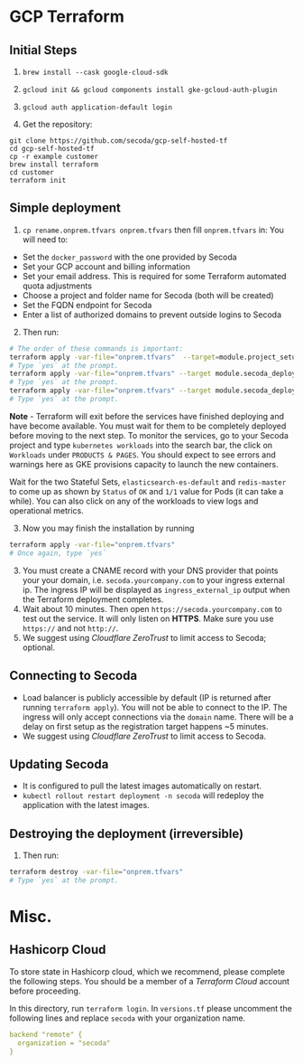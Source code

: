 # GCP Terraform

## Initial Steps

1. `brew install --cask google-cloud-sdk`

2. `gcloud init && gcloud components install gke-gcloud-auth-plugin`

3. `gcloud auth application-default login`

4. Get the repository:

```
git clone https://github.com/secoda/gcp-self-hosted-tf
cd gcp-self-hosted-tf
cp -r example customer
brew install terraform
cd customer
terraform init
```

## Simple deployment

1. `cp rename.onprem.tfvars onprem.tfvars` then fill `onprem.tfvars` in:
You will need to:
- Set the `docker_password` with the one provided by Secoda
- Set your GCP account and billing information
- Set your email address. This is required for some Terraform automated quota adjustments
- Choose a project and folder name for Secoda (both will be created)
- Set the FQDN endpoint for Secoda
- Enter a list of authorized domains to prevent outside logins to Secoda

2. Then run:
```bash
# The order of these commands is important:
terraform apply -var-file="onprem.tfvars"  --target=module.project_setup
# Type `yes` at the prompt.
terraform apply -var-file="onprem.tfvars" --target module.secoda_deploy.google_container_cluster.primary
# Type `yes` at the prompt.
terraform apply -var-file="onprem.tfvars" --target module.secoda_deploy.helm_release.redis --target module.secoda_deploy.helm_release.elasticsearch
# Type `yes` at the prompt.
```

**Note** - Terraform will exit before the services have finished deploying and have become available.
You must wait for them to be completely deployed before moving to the next step. To monitor the services,
go to your Secoda project and type `kubernetes workloads` into the search bar, the click on `Workloads`
under `PRODUCTS & PAGES`. You should expect to see errors and warnings here as GKE provisions capacity to
launch the new containers.

Wait for the two Stateful Sets, `elasticsearch-es-default` and `redis-master` to come up as shown by `Status` of `OK` and
`1/1` value for Pods (it can take a while). You can also click on any of the workloads to view logs and operational metrics.

3. Now you may finish the installation by running
```bash
terraform apply -var-file="onprem.tfvars"
# Once again, type `yes` 
```

3. You must create a CNAME record with your DNS provider that points your your domain, i.e. `secoda.yourcompany.com` to your ingress external ip. The ingress IP will be displayed as `ingress_external_ip` output when the Terraform deployment completes.
4. Wait about 10 minutes. Then open `https://secoda.yourcompany.com` to test out the service. It will only listen on **HTTPS**. Make sure you use `https://` and not `http://`.
5. We suggest using _Cloudflare ZeroTrust_ to limit access to Secoda; optional.

## Connecting to Secoda

- Load balancer is publicly accessible by default (IP is returned after running `terraform apply`). You will not be able to connect to the IP. The ingress will only accept connections via the `domain` name. There will be a delay on first setup as the registration target happens ~5 minutes.
- We suggest using _Cloudflare ZeroTrust_ to limit access to Secoda.

## Updating Secoda

- It is configured to pull the latest images automatically on restart.
- `kubectl rollout restart deployment -n secoda` will redeploy the application with the latest images.

## Destroying the deployment (irreversible)

1. Then run:
```bash
terraform destroy -var-file="onprem.tfvars"
# Type `yes` at the prompt.
```

# Misc.

## Hashicorp Cloud

To store state in Hashicorp cloud, which we recommend, please complete the following steps. You should be a member of a _Terraform Cloud_ account before proceeding.

In this directory, run `terraform login`. In `versions.tf` please uncomment the following lines and replace `secoda` with your organization name.

```yaml
backend "remote" {
  organization = "secoda"
}
```

